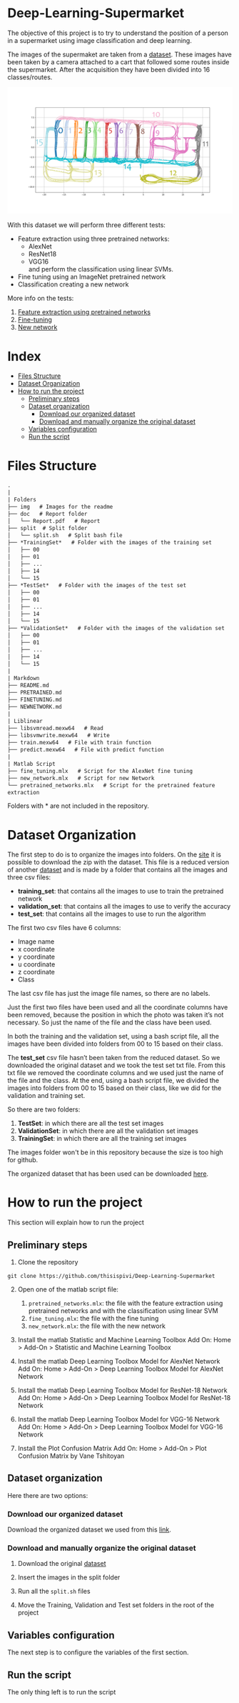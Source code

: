 # Deep-Learning-Supermarket
The objective of this project is to try to understand the position of a person in a supermarket using image classification and deep learning.

The images of the supermaket are taken from a [dataset](https://iplab.dmi.unict.it/MLC2018/). These images have been taken by a camera attached to a cart that followed some routes inside the supermarket. After the acquisition they have been divided into 16 classes/routes.    

![image](img/pretrained/Routes.png)

With this dataset we will perform three different tests:
* Feature extraction using three pretrained networks:
  * AlexNet
  * ResNet18
  * VGG16  
and perform the classification using linear SVMs.
* Fine tuning using an ImageNet pretrained network
* Classification creating a new network

More info on the tests:
1. [Feature extraction using pretrained networks](https://github.com/thisispivi/Deep-Learning-Supermarket/blob/main/PRETRAINED.md)
1. [Fine-tuning](https://github.com/thisispivi/Deep-Learning-Supermarket/blob/main/FINETUNING.md)
1. [New network](https://github.com/thisispivi/Deep-Learning-Supermarket/blob/main/NEWNETWORK.md)


# Index
- [Files Structure](#files-structure)
- [Dataset Organization](#dataset-organization)
- [How to run the project](#how-to-run-the-project)
  * [Preliminary steps](#preliminary-steps)
  * [Dataset organization](#dataset-organization)
    + [Download our organized dataset](#download-our-organized-dataset)
    + [Download and manually organize the original dataset](#download-and-manually-organize-the-original-dataset)
  * [Variables configuration](#variables-configuration)
  * [Run the script](#run-the-script)

# Files Structure
```
.
|
| Folders
├── img   # Images for the readme
├── doc   # Report folder
│   └── Report.pdf   # Report
├── split  # Split folder
│   └── split.sh   # Split bash file
├── *TrainingSet*   # Folder with the images of the training set
│   ├── 00
│   ├── 01
│   ├── ...
│   ├── 14
│   └── 15
├── *TestSet*   # Folder with the images of the test set
│   ├── 00
│   ├── 01
│   ├── ...
│   ├── 14
│   └── 15
├── *ValidationSet*   # Folder with the images of the validation set
│   ├── 00
│   ├── 01
│   ├── ...
│   ├── 14
│   └── 15
|
| Markdown
├── README.md
├── PRETRAINED.md
├── FINETUNING.md
├── NEWNETWORK.md
|
| Liblinear
├── libsvmread.mexw64   # Read
├── libsvmwrite.mexw64   # Write
├── train.mexw64   # File with train function
├── predict.mexw64   # File with predict function
|
| Matlab Script
├── fine_tuning.mlx   # Script for the AlexNet fine tuning
├── new_network.mlx   # Script for new Network
└── pretrained_networks.mlx   # Script for the pretrained feature extraction
```

Folders with * are not included in the repository.

# Dataset Organization
The first step to do is to organize the images into folders. On the [site](https://iplab.dmi.unict.it/MLC2018/) it is possible to download the zip with the dataset. This file is a reduced version of another [dataset](https://iplab.dmi.unict.it/EgocentricShoppingCartLocalization/) and is made by a folder that contains all the images and three csv files:
* **training_set**: that contains all the images to use to train the pretrained network
* **validation_set**: that contains all the images to use to verify the accuracy
* **test_set**: that contains all the images to use to run the algorithm

The first two csv files have 6 columns:
* Image name
* x coordinate
* y coordinate
* u coordinate
* z coordinate
* Class

The last csv file has just the image file names, so there are no labels.

Just the first two files have been used and all the coordinate columns have been removed, because the position in which the photo was taken it’s not necessary. So just the name of the file and the class have been used.

In both the training and the validation set, using a bash script file, all the images have been divided into folders from 00 to 15 based on their class.

The **test_set** csv file hasn’t been taken from the reduced dataset. So we downloaded the original dataset and we took the test set txt file. From this txt file we removed the coordinate columns and we used just the name of the file and the class. At the end, using a bash script file, we divided the images into folders from 00 to 15 based on their class, like we did for the validation and training set.

So there are two folders:
1. **TestSet**: in which there are all the test set images
1. **ValidationSet**: in which there are all the validation set images
1. **TrainingSet**: in which there are all the training set images

The images folder won't be in this repository because the size is too high for github.

The organized dataset that has been used can be downloaded [here](https://mega.nz/file/pQdQ0bgK#agEcbPofnVOqPUiarCcUngtgiKaYXXuK9N-_59YukXw).

# How to run the project
This section will explain how to run the project

## Preliminary steps

1. Clone the repository
```shell script
git clone https://github.com/thisispivi/Deep-Learning-Supermarket
```

2. Open one of the matlab script file:  
    1. ```pretrained_networks.mlx```: the file with the feature extraction using pretrained networks and with the classification using linear SVM
    1. ```fine_tuning.mlx```: the file with the fine tuning
    1. ```new_network.mlx```: the file with the new network


1. Install the matlab Statistic and Machine Learning Toolbox Add On: Home > Add-On > Statistic and Machine Learning Toolbox

2. Install the matlab Deep Learning Toolbox Model for AlexNet Network Add On: Home > Add-On > Deep Learning Toolbox Model for AlexNet Network

3. Install the matlab Deep Learning Toolbox Model for ResNet-18 Network Add On: Home > Add-On > Deep Learning Toolbox Model for ResNet-18 Network

4. Install the matlab Deep Learning Toolbox Model for VGG-16 Network Add On: Home > Add-On > Deep Learning Toolbox Model for VGG-16 Network

5. Install the Plot Confusion Matrix Add On: Home > Add-On > Plot Confusion Matrix by Vane Tshitoyan

## Dataset organization
Here there are two options:

### Download our organized dataset
Download the organized dataset we used from this [link](https://mega.nz/file/pQdQ0bgK#agEcbPofnVOqPUiarCcUngtgiKaYXXuK9N-_59YukXw).

### Download and manually organize the original dataset
1. Download the original [dataset](https://iplab.dmi.unict.it/MLC2018/)

1. Insert the images in the split folder

1. Run all the ```split.sh``` files

1. Move the Training, Validation and Test set folders in the root of the project

## Variables configuration
The next step is to configure the variables of the first section. 

## Run the script
The only thing left is to run the script


